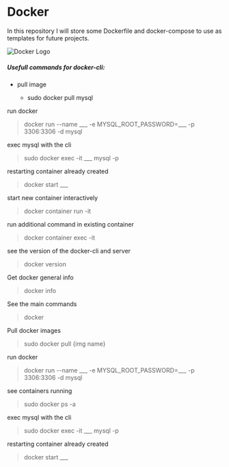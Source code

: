 # Docker

In this repository I will store some Dockerfile and docker-compose to use as templates for future projects.

![Docker Logo](https://logos-download.com/wp-content/uploads/2016/09/Docker_logo-700x588.png)

##### Usefull commands for docker-cli:

- pull image 

  - sudo docker pull mysql

run docker 

> docker run --name ___ -e MYSQL_ROOT_PASSWORD=___ -p 3306:3306 -d mysql

exec mysql with the cli

> sudo docker exec -it ___ mysql -p

restarting container already created

> docker start ___

start new container interactively

> docker container run -it

run additional command in existing container

> docker  container exec -it

see the version of the docker-cli and server

> docker version

Get docker general info

> docker info

See the main commands

> docker

Pull docker images

> sudo docker pull {img name}

run docker 

> docker run --name ___ -e MYSQL_ROOT_PASSWORD=___ -p 3306:3306 -d mysql

see containers running 

> sudo docker ps -a

exec mysql with the cli

> sudo docker exec -it ___ mysql -p

restarting container already created

> docker start ___

